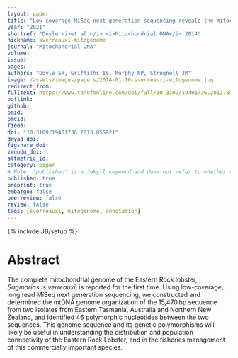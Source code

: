 ```yaml
---
layout: paper
title: "Low-coverage MiSeq next generation sequencing reveals the mitochondrial genome of the Eastern Rock Lobster, <i>Sagmariasus verreauxi</i>"
year: "2021"
shortref: "Doyle <i>et al.</i> <i>Mitochondrial DNA</i> 2014"
nickname: sverreauxi-mitogenome
journal: "Mitochondrial DNA"
volume: 
issue:
pages: 
authors: "Doyle SR, Griffiths IS, Murphy NP, Strugnell JM"
image: /assets/images/papers/2014-01-10-sverreauxi-mitogenome.jpg
redirect_from: 
fulltext: https://www.tandfonline.com/doi/full/10.3109/19401736.2013.855921
pdflink: 
github: 
pmid: 
pmcid: 
f1000: 
doi: "10.3109/19401736.2013.855921"
dryad_doi:
figshare_doi: 
zenodo_doi: 
altmetric_id: 
category: paper
# Note: 'published' is a Jekyll keyword and does not refer to whether the paper is published, but rather to whether this Markdown should be part of the rendered site.
published: true
preprint: true
embargo: false	
peerreview: false
review: false
tags: [sverreauxi, mitogenome, annotation]
---
```

{% include JB/setup %}

# Abstract 

The complete mitochondrial genome of the Eastern Rock lobster, *Sagmariasus verreauxi*, is reported for the first time. Using low-coverage, long read MiSeq next generation sequencing, we constructed and determined the mtDNA genome organization of the 15,470 bp sequence from two isolates from Eastern Tasmania, Australia and Northern New Zealand, and identified 46 polymorphic nucleotides between the two sequences. This genome sequence and its genetic polymorphisms will likely be useful in understanding the distribution and population connectivity of the Eastern Rock Lobster, and in the fisheries management of this commercially important species.



